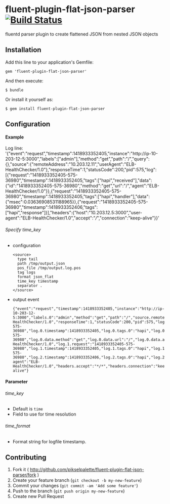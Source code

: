 # fluent-plugin-flat-json-parser [![Build Status](https://travis-ci.org/pikselpalette/fluent-plugin-flat-json-parser.png)](https://travis-ci.org/pikselpalette/fluent-plugin-flat-json-parser)

fluentd parser plugin to create flattened JSON from nested JSON objects

## Installation

Add this line to your application's Gemfile:

    gem 'fluent-plugin-flat-json-parser'

And then execute:

    $ bundle

Or install it yourself as:

    $ gem install fluent-plugin-flat-json-parser

## Configuration

#### Example

Log line: '{"event":"request","timestamp":1418933352405,"instance":"http://ip-10-203-12-5:3000","labels":["admin"],"method":"get","path":"/","query":{},"source":{"remoteAddress":"10.203.12.11","userAgent":"ELB-HealthChecker/1.0"},"responseTime":1,"statusCode":200,"pid":575,"log":[{"request":"1418933352405-575-36980","timestamp":1418933352405,"tags":["hapi","received"],"data":{"id":"1418933352405-575-36980","method":"get","url":"/","agent":"ELB-HealthChecker/1.0"}},{"request":"1418933352405-575-36980","timestamp":1418933352405,"tags":["hapi","handler"],"data":{"msec":0.03636908531188965}},{"request":"1418933352405-575-36980","timestamp":1418933352406,"tags":["hapi","response"]}],"headers":{"host":"10.203.12.5:3000","user-agent":"ELB-HealthChecker/1.0","accept":"*/*","connection":"keep-alive"}}'

###### Specify time_key

- configuration

  ```
  <source>
    type tail
    path /tmp/output.json
    pos_file /tmp/output.log.pos
    tag logs
    format json_flat
    time_key timestamp
    separator .
  </source>
  ```

- output event

  ```
  {"event":"request","timestamp":1418933352405,"instance":"http://ip-10-203-12-5:3000","labels.0":"admin","method":"get","path":"/","source.remoteAddress":"10.203.12.11","source.userAgent":"ELB-HealthChecker/1.0","responseTime":1,"statusCode":200,"pid":575,"log.0.request":"1418933352405-575-36980","log.0.timestamp":1418933352405,"log.0.tags.0":"hapi","log.0.tags.1":"received","log.0.data.id":"1418933352405-575-36980","log.0.data.method":"get","log.0.data.url":"/","log.0.data.agent":"ELB-HealthChecker/1.0","log.1.request":"1418933352405-575-36980","log.1.timestamp":1418933352405,"log.1.tags.0":"hapi","log.1.tags.1":"handler","log.1.data.msec":0.03636908531188965,"log.2.request":"1418933352405-575-36980","log.2.timestamp":1418933352406,"log.2.tags.0":"hapi","log.2.tags.1":"response","headers.host":"10.203.12.5:3000","headers.user-agent":"ELB-HealthChecker/1.0","headers.accept":"*/*","headers.connection":"keep-alive"}
  ```

#### Parameter

###### time_key
- Default is `time`
- Field to use for time resolution

###### time_format
- Format string for logfile timestamp.

## Contributing

1. Fork it ( http://github.com/pikselpalette/fluent-plugin-flat-json-parser/fork )
2. Create your feature branch (`git checkout -b my-new-feature`)
3. Commit your changes (`git commit -am 'Add some feature'`)
4. Push to the branch (`git push origin my-new-feature`)
5. Create new Pull Request
